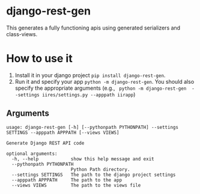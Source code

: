 # django-rest-gen
This generates a fully functioning apis using generated serializers and class-views. 


# How to use it
1. Install it in your django project `pip install django-rest-gen`.
2. Run it and specify your app `python -m django-rest-gen`. You should also
specify the appropriate arguments (e.g., ` python -m django-rest-gen  --settings iires/settings.py --apppath iirapp`)
## Arguments
```
usage: django-rest-gen [-h] [--pythonpath PYTHONPATH] --settings SETTINGS --apppath APPPATH [--views VIEWS]

Generate Django REST API code

optional arguments:
  -h, --help            show this help message and exit
  --pythonpath PYTHONPATH
                        Python Path directory.
  --settings SETTINGS   The path to the django project settings
  --apppath APPPATH     The path to the app
  --views VIEWS         The path to the views file
```

